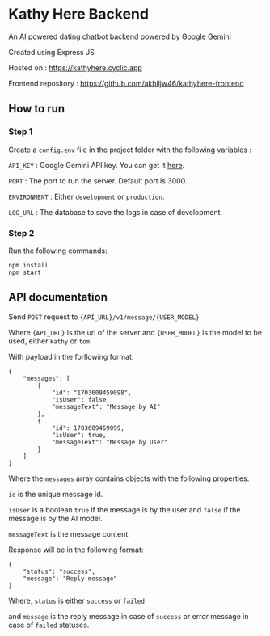 # Kathy Here Backend

An AI powered dating chatbot backend powered by [Google Gemini](https://ai.google.dev/)

Created using Express JS

Hosted on : https://kathyhere.cyclic.app

Frontend repository : https://github.com/akhiljw46/kathyhere-frontend

## How to run

### Step 1

Create a `config.env` file in the project folder with the following variables :

`API_KEY` : Google Gemini API key. You can get it [here](https://makersuite.google.com/app/apikey).

`PORT` : The port to run the server. Default port is 3000.

`ENVIRONMENT` : Either `development` or `production`.

`LOG_URL` : The database to save the logs in case of development.

### Step 2

Run the following commands:

```
npm install
npm start
```

## API documentation

Send `POST` request to `{API_URL}/v1/message/{USER_MODEL}`

Where `{API_URL}` is the url of the server and `{USER_MODEL}` is the model to be used, either `kathy` or `tom`.

With payload in the forllowing format:

```
{
    "messages": [
        {
            "id": "1703609459098",
            "isUser": false,
            "messageText": "Message by AI"
        },
        {
            "id": 1703609459099,
            "isUser": true,
            "messageText": "Message by User"
        }
    ]
}
```

Where the `messages` array contains objects with the following properties:

`id` is the unique message id.

`isUser` is a boolean `true` if the message is by the user and `false` if the message is by the AI model.

`messageText` is the message content.

Response will be in the following format:

```
{
    "status": "success",
    "message": "Reply message"
}
```

Where, `status` is either `success` or `failed`

and `message` is the reply message in case of `success` or error message in case of `failed` statuses.
